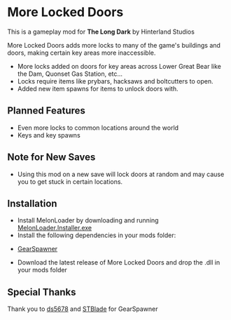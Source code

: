 # More Locked Doors
This is a gameplay mod for **The Long Dark** by Hinterland Studios

More Locked Doors adds more locks to many of the game's buildings and doors, making certain key areas more inaccessible.

* More locks added on doors for key areas across Lower Great Bear like the Dam, Quonset Gas Station, etc...
* Locks require items like prybars, hacksaws and boltcutters to open.
* Added new item spawns for items to unlock doors with.

## Planned Features

* Even more locks to common locations around the world
* Keys and key spawns 

## Note for New Saves

* Using this mod on a new save will lock doors at random and may cause you to get stuck in certain locations.

## Installation

* Install MelonLoader by downloading and running [MelonLoader.Installer.exe](https://github.com/HerpDerpinstine/MelonLoader/releases/latest/download/MelonLoader.Installer.exe)
* Install the following dependencies in your mods folder: 

- [GearSpawner](https://github.com/ds5678/GearSpawner/releases/latest)

* Download the latest release of More Locked Doors and drop the .dll in your mods folder

## Special Thanks

Thank you to [ds5678](https://github.com/ds5678) and [STBlade](https://github.com/dommrogers) for GearSpawner
